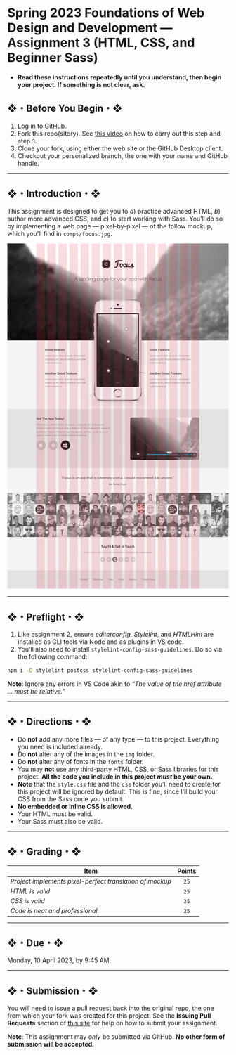 # Spring 2023 Foundations of Web Design and Development — Assignment 3 (HTML, CSS, and Beginner Sass)

* **Read these instructions repeatedly until you understand, then begin your project. If something is not clear, ask.**

## ❖・Before You Begin・❖

1. Log in to GitHub.
2. Fork this repo(sitory). See [this video](http://code-warrior.github.io/tutorials/git/github/forking-and-cloning-at-the-github-web-site/) on how to carry out this step and step `3`.
3. Clone your fork, using either the web site or the GitHub Desktop client.
4. Checkout your personalized branch, the one with your name and GitHub handle.

---

## ❖・Introduction・❖

This assignment is designed to get you to _a_) practice advanced HTML, _b_) author more advanced CSS, and _c_) to start working with Sass. You’ll do so by implementing a web page — pixel-by-pixel — of the follow mockup, which you’ll find in `comps/focus.jpg`.

![Image of focus.jpg](comps/focus.jpg)

---

## ❖・Preflight・❖

1. Like assignment 2, ensure _editorconfig_, _Stylelint_, and _HTMLHint_ are installed as CLI tools via Node and as plugins in VS code.
2. You’ll also need to install `stylelint-config-sass-guidelines`. Do so via the following command:

```bash
npm i -D stylelint postcss stylelint-config-sass-guidelines
```

**Note**: Ignore any errors in VS Code akin to _“The value of the href attribute ... must be relative.”_

---

## ❖・Directions・❖

* Do **not** add any more files — of any type — to this project. Everything you need is included already.
* Do **not** alter any of the images in the `img` folder.
* Do **not** alter any of fonts in the `fonts` folder.
* You may **not** use any third-party HTML, CSS, or Sass libraries for this project. **All the code you include in this project _must_ be your own.**
* **Note** that the `style.css` file and the `css` folder you’ll need to create for this project will be ignored by default. This is fine, since I’ll build your CSS from the Sass code you submit.
* **No embedded or inline CSS is allowed.**
* Your HTML must be valid.
* Your Sass must also be valid.

---

## ❖・Grading・❖

| Item                                                     | Points |
|----------------------------------------------------------|:------:|
| _Project implements pixel-perfect translation of mockup_ | `25`   |
| _HTML is valid_                                          | `25`   |
| _CSS is valid_                                           | `25`   |
| _Code is neat and professional_                          | `25`   |

---

## ❖・Due・❖

Monday, 10 April 2023, by 9:45 AM.

---

## ❖・Submission・❖

You will need to issue a pull request back into the original repo, the one from which your fork was created for this project. See the **Issuing Pull Requests** section of [this site](http://code-warrior.github.io/tutorials/git/github/index.html) for help on how to submit your assignment.

**Note**: This assignment may *only* be submitted via GitHub. **No other form of submission will be accepted**.
